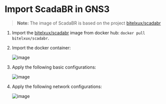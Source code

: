 # Import ScadaBR in GNS3

> **Note:** The image of ScadaBR is based on the project [bitelxux/scadabr](https://github.com/bitelxux/scadabr)

1. Import the [bitelxux/scadabr](https://hub.docker.com/r/bitelxux/scadabr/) image from docker hub: `docker pull bitelxux/scadabr`.

2. Import the docker container:

    ![image](https://user-images.githubusercontent.com/6643905/217917979-b9f6edec-bc9d-4561-832a-4591be7fa32a.png)

3. Apply the following basic configurations:

    ![image](https://user-images.githubusercontent.com/6643905/217918649-19b5a735-e39b-4dda-ab68-099f12e36860.png)

4. Apply the following network configurations:

    ![image](https://user-images.githubusercontent.com/6643905/217919051-565afa38-7e78-4a44-af06-9bd831e8f3dc.png)

